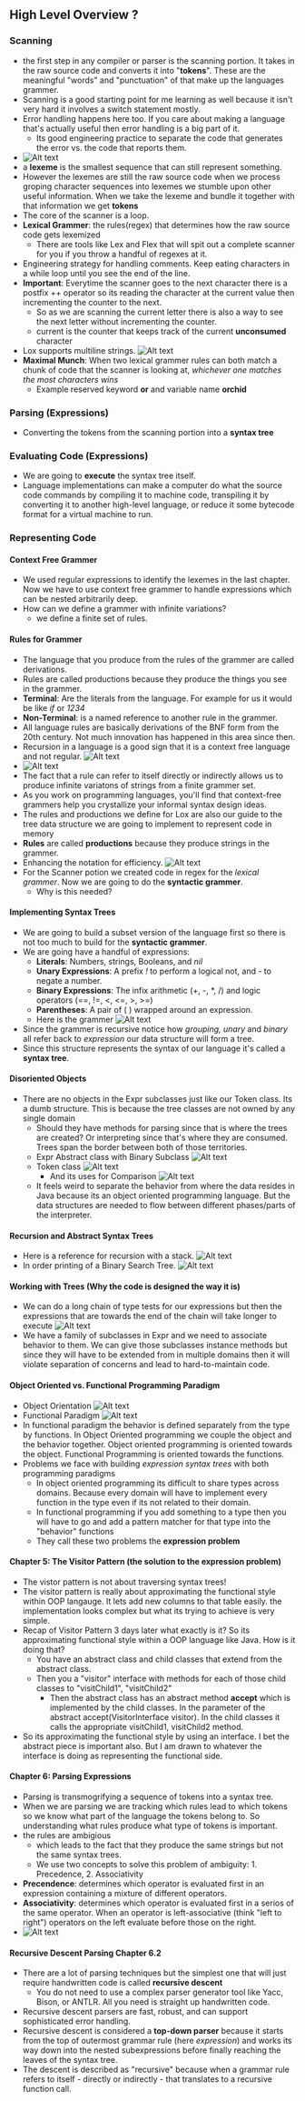 ## High Level Overview ?
### Scanning
- the first step in any compiler or parser is the scanning portion. It takes in the raw source code and converts it into "**tokens**". These are the meaningful "words" and "punctuation" of that make up the languages grammer.
- Scanning is a good starting point for me learning as well because it isn't very hard it involves a switch statement mostly.
- Error handling happens here too. If you care about making a language that's actually useful then error handling is a big part of it.
  - Its good engineering practice to separate the code that generates the error vs. the code that reports them.
- ![Alt text](image.png)
- a **lexeme** is the smallest sequence that can still represent something.
- However the lexemes are still the raw source code when we process groping character sequences into lexemes we stumble upon other useful information. When we take the lexeme and bundle it together with that information we get **tokens**
- The core of the scanner is a loop.
- **Lexical Grammer**: the rules(regex) that determines how the raw source code gets lexemized
  - There are tools like Lex and Flex that will spit out a complete scanner for you if you throw a handful of regexes at it.
- Engineering strategy for handling comments. Keep eating characters in a while loop until you see the end of the line.
- **Important**: Everytime the scanner goes to the next character there is a postfix ++ operator so its reading the character at the current value then incrementing the counter to the next.
  - So as we are scanning the current letter there is also a way to see the next letter without incrementing the counter.
  - current is the counter that keeps track of the current **unconsumed** character
- Lox supports multiline strings. ![Alt text](image-1.png)
- **Maximal Munch**: When two lexical grammer rules can both match a chunk of code that the scanner is looking at, *whichever one matches the most characters wins*
  - Example reserved keyword **or** and variable name **orchid**
### Parsing (Expressions)
- Converting the tokens from the scanning portion into a **syntax tree**
### Evaluating Code (Expressions)
- We are going to **execute** the syntax tree itself.
- Language implementations can make a computer do what the source code commands by compiling it to machine code, transpiling it by converting it to another high-level language, or reduce it some bytecode format for a virtual machine to run.
### Representing Code
#### Context Free Grammer
- We used regular expressions to identify the lexemes in the last chapter. Now we have to use context free grammer to handle expressions which can be nested arbitrarily deep.
- How can we define a grammer with infinite variations?
  - we define a finite set of rules.
#### Rules for Grammer
- The language that you produce from the rules of the grammer are called derivations.
- Rules are called productions because they produce the things you see in the grammer.
- **Terminal**: Are the literals from the language. For example for us it would be like *if* or *1234*
- **Non-Terminal**: is a named reference to another rule in the grammer.
- All language rules are basically derivations of the BNF form from the 20th century. Not much innovation has happened in this area since then.
- Recursion in a language is a good sign that it is a context free language and not regular. ![Alt text](image-2.png)
- ![Alt text](image-3.png)
- The fact that a rule can refer to itself directly or indirectly allows us to produce infinite variatons of strings from a finite grammer set.
- As you work on programming languages, you'll find that context-free grammers help you crystallize your informal syntax design ideas.
- The rules and productions we define for Lox are also our guide to the tree data structure we are going to implement to represent code in memory
- **Rules** are called **productions** because they produce strings in the grammer.
- Enhancing the notation for efficiency. ![Alt text](image-4.png)
- For the Scanner potion we created code in regex for the *lexical grammer*. Now we are going to do the **syntactic grammer**.
  - Why is this needed?
#### Implementing Syntax Trees
- We are going to build a subset version of the language first so there is not too much to build for the **syntactic grammer**.
- We are going have a handful of expressions:
  - **Literals**: Numbers, strings, Booleans, and *nil*
  - **Unary Expressions**: A prefix *!* to perform a logical not, and *-* to negate a number.
  - **Binary Expressions**: The infix arithmetic (+, -, *, /) and logic operators (==, !=, <, <=, >, >=)
  - **Parentheses**: A pair of ( ) wrapped around an expression.
  - Here is the grammer ![Alt text](image-5.png)
- Since the grammer is recursive notice how *grouping, unary* and *binary* all refer back to *expression* our data structure will form a tree.
- Since this structure represents the syntax of our language it's called a **syntax tree**.
#### Disoriented Objects
- There are no objects in the Expr subclasses just like our Token class. Its a dumb structure. This is because the tree classes are not owned by any single domain
  - Should they have methods for parsing since that is where the trees are created? Or interpreting since that's where they are consumed. Trees span the border between both of those territories.
  - Expr Abstract class with Binary Subclass ![Alt text](image-6.png)
  - Token class ![Alt text](image-7.png)
    - And its uses for Comparison ![Alt text](image-8.png)
  - It feels weird to separate the behavior from where the data resides in Java because its an object oriented programming language. But the data structures are needed to flow between different phases/parts of the interpreter.
#### Recursion and Abstract Syntax Trees
- Here is a reference for recursion with a stack. ![Alt text](<1 zhWjVsmIRrBoGClOINSIPQ-2635589653.jpeg>)
- In order printing of a Binary Search Tree. ![Alt text](Qi3Nd-3170280108.gif)
#### Working with Trees (Why the code is designed the way it is)
- We can do a long chain of type tests for our expressions but then the expressions that are towards the end of the chain will take longer to execute ![Alt text](image-9.png)
- We have a family of subclasses in Expr and we need to associate behavior to them. We can give those subclasses instance methods but since they will have to be extended from in multiple domains then it will violate separation of concerns and lead to hard-to-maintain code.
#### Object Oriented vs. Functional Programming Paradigm
- Object Orientation ![Alt text](image-10.png)
- Functional Paradigm ![Alt text](image-11.png)
- In functional paradigm the behavior is defined separately from the type by functions. In Object Oriented programming we couple the object and the behavior together. Object oriented programming is oriented towards the object. Functional Programming is oriented towards the functions.
- Problems we face with building *expression syntax trees* with both programming paradigms
  - In object oriented programming its difficult to share types across domains. Because every domain will have to implement every function in the type even if its not related to their domain.
  - In functional programming if you add something to a type then you will have to go and add a pattern matcher for that type into the "behavior" functions
  - They call these two problems the **expression problem**
#### Chapter 5: The Visitor Pattern (the solution to the expression problem)
- The vistor pattern is not about traversing syntax trees!
- The visitor pattern is really about approximating the functional style within OOP langauge. It lets add new columns to that table easily. the implementation looks complex but what its trying to achieve is very simple.
- Recap of Visitor Pattern 3 days later what exactly is it? So its approximating functional style within a OOP language like Java. How is it doing that?
  - You have an abstract class and child classes that extend from the abstract class.
  - Then you a "visitor" interface with methods for each of those child classes to "visitChild1", "visitChild2"
    - Then the abstract class has an abstract method **accept** which is implemented by the child classes. In the parameter of the abstract accept(VisitorInterface visitor). In the child classes it calls the appropriate visitChild1, visitChild2 method.
- So its approximating the functional style by using an interface. I bet the abstract piece is important also. But I am drawn to whatever the interface is doing as representing the functional side.
#### Chapter 6: Parsing Expressions
- Parsing is transmogrifying a sequence of tokens into a syntax tree.
- When we are parsing we are tracking which rules lead to which tokens so we know what part of the language the tokens belong to. So understanding what rules produce what type of tokens is important.
- the rules are ambigious
  - which leads to the fact that they produce the same strings but not the same syntax trees.
  - We use two concepts to solve this problem of ambiguity: 1. Precedence, 2. Associativity
- **Precendence**: determines which operator is evaluated first in an expression containing a mixture of different operators.
- **Associativity**: determines which operator is evaluated first in a serios of the same operator. When an operator is left-associative (think "left to right") operators on the left evaluate before those on the right.
- ![Alt text](image-12.png)
#### Recursive Descent Parsing Chapter 6.2
- There are a lot of parsing techniques but the simplest one that will just require handwritten code is called **recursive descent**
  - You do not need to use a complex parser generator tool like Yacc, Bison, or ANTLR. All you need is straight up handwritten code.
- Recursive descent parsers are fast, robust, and can support sophisticated error handling.
- Recursive descent is considered a **top-down parser** because it starts from the top of outermost grammar rule (here *expression*) and works its way down into the nested subexpressions before finally reaching the leaves of the syntax tree.
- The descent is described as "recursive" because when a grammar rule refers to itself - directly or indirectly - that translates to a recursive function call.